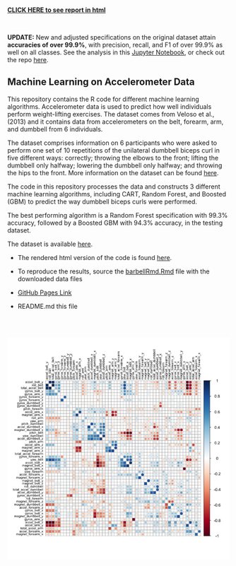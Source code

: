 <br>

[**CLICK HERE to see report in html**](https://reyvaz.github.io/Machine-Learning-Accelerometer/barbellRmd.html)  

<br>

**UPDATE:** New and adjusted specifications on the original dataset attain **accuracies of over 99.9%**, with precision, recall, and F1 of over 99.9% as well on all classes. See the analysis in this  [Jupyter Notebook](http://nbviewer.jupyter.org/github/reyvaz/Qualifying-Human-Activity/blob/master/qualifying_workouts.ipynb), or check out the repo [here](https://github.com/reyvaz/Qualifying-Human-Activity).

## Machine Learning on Accelerometer Data

This repository contains the R code for different machine learning algorithms. Accelerometer data is used to predict how well individuals perform weight-lifting exercises. The dataset comes from Veloso et al., (2013) and it contains data from accelerometers on the belt, forearm, arm, and dumbbell from 6 individuals.  

The dataset comprises information on 6 participants who were asked to perform one set of 10 repetitions of the unilateral dumbbell biceps curl in five different ways: correctly; throwing the elbows to the front; lifting the dumbbell only halfway; lowering the dumbbell only halfway; and throwing the hips to the front. More information on the dataset can be found [here](http://groupware.les.inf.puc-rio.br/har).   

The code in this repository processes the data and constructs 3 different machine learning algorithms, including CART, Random Forest, and Boosted (GBM) to predict the way dumbbell biceps curls were performed. 


The best performing algorithm is a Random Forest specification with 99.3% accuracy, followed by a Boosted GBM with 94.3% accuracy, in the testing dataset.


The dataset is available [here](https://d396qusza40orc.cloudfront.net/predmachlearn/pml-training.csv). 

* The rendered html version of the code is found  [here](https://reyvaz.github.io/Machine-Learning-Accelerometer/barbellRmd.html). 

* To reproduce the results, source the  [barbellRmd.Rmd](barbellRmd.Rmd) file with the downloaded data files 

* [GitHub Pages Link](https://reyvaz.github.io/Machine-Learning-Accelerometer/)

* README.md this file

<br><br>

<center>
<a href="https://reyvaz.github.io/Machine-Learning-Accelerometer/barbellRmd.html" rel="see html report">
<img src="barbellRmd_files/figure-html/plot0-1.png" alt="Drawing" 
style="width: 800px;"/></a>
</center>

<br><br>

